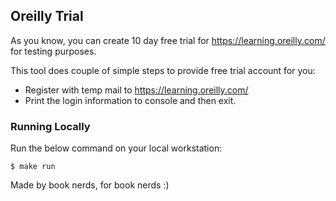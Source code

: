 ## Oreilly Trial

As you know, you can create 10 day free trial for https://learning.oreilly.com/ for testing purposes. 

This tool does couple of simple steps to provide free trial account for you:
  - Register with temp mail to https://learning.oreilly.com/
  - Print the login information to console and then exit.

### Running Locally
Run the below command on your local workstation:
```
$ make run
```

Made by book nerds, for book nerds :) 
